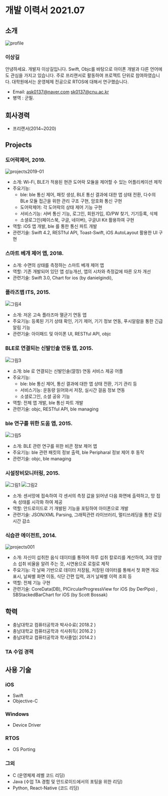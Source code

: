 # 개발 이력서 2021.07

## 소개
![profile](https://user-images.githubusercontent.com/55435124/127426553-22d0a1f3-fc71-46af-b763-547e77c3fcb2.jpg)
### 이상길
안녕하세요. 개발자 이상길입니다. 
Swift, Objc를 바탕으로 아이폰 개발과 다른 언어에도 관심을 가지고 있습니다. 
주로 프리랜서로 활동하여 프로젝트 단위로 참여하였습니다. 
대학원에서는 운영체제 전공으로 RTOS에 대해서 연구했습니다. 
- Email: ask0137@naver.com  sk0137@cnu.ac.kr
- 병역 : 군필.

## 회사경력
- 프리랜서(2014~2020)

## Projects

### 도어락제어, 2019. 
![projects2019-01](https://user-images.githubusercontent.com/55435124/127458726-5b0f45b5-b8a9-45fd-afe0-57e41a9d399a.png)
- 소개: Wi-Fi, BLE가 적용된 현관 도어락 모듈을 제어할 수 있는 어플리케이션 제작 
- 주요기능: 
	- ble: ble 통신 제어, 패킷 생성, BLE 통신 결과에 대한 앱 상태 전환, 다수의 BLe 모듈 접근을 위한 관리 구조 구현, 암호화 통신 구현
	- 도어락제어: 각 도어락의 상태 제어 기능 구현
	- 서비스기능: 서버 통신 기능, 로그인, 회원가입, ID/PW 찾기, 기기등록, 삭제
	- 소셜로그인(페이스북, 구글, 네이버), 구글UI Kit 활용하여 구현
- 역할: iOS 앱 개발, ble 를 통한 통신 파트 개발
- 관련기술: Swift 4.2, RESTful API, Toast-Swift, iOS AutoLayout 활용한 UI 구현

### 스마트 베개 제어 앱, 2018. 

- 소개: 수면의 상태를 측정하는 스마트 베개 제어 앱 
- 역할: 기존 개발되어 있던 앱 성능개선, 앱의 시차와 측정값에 따른 오차 개선
- 관련기술: Swift 3.0, Chart for ios (by danielgindi), 

### 플라즈맵 ITS, 2015. 
![그림4](https://user-images.githubusercontent.com/55435124/127523230-450feeca-d898-42cb-b982-d68e246102b3.png)
- 소개: 저온 고속 플라즈마 멸균기 연동 앱
- 주요기능: 등록된 기기 상태 확인, 기기 제어, 기기 정보 연동, 푸시알람을 통한 긴급 알림 기능
- 관련기술: 아이패드 및 아이폰 UI, RESTful API, objc

### BLE로 연결되는 신발인솔 연동 앱, 2015.
![그림3](https://user-images.githubusercontent.com/55435124/127522114-9a716edb-4e20-4f14-8605-6492f1cfef76.png)
- 소개: ble 로 연결되는 신발인솔(깔창) 연동 서비스 제공 어플 
- 주요기능:
	- ble: ble 통신 제어, 통신 결과에 대한 앱 상태 전환, 기기 관리 등
	- 서비스기능: 운동량 읽어와서 저장, 실시간 걸음 정보 연동 
	- 소셜로그인, 소셜 공유 기능 
- 역할: 전체 앱 개발, ble 통신 파트 개발
- 관련기술: objc, RESTful API, ble managing

### ble 연구를 위한 도움 앱, 2015. 
![그림5](https://user-images.githubusercontent.com/55435124/127524159-22eebf2f-5e7d-40ad-a671-649d8432a346.png)
- 소개: BLE 관련 연구를 위한 비콘 정보 제어 앱
- 주요기능: ble 관련 패킷의 정보 출력, ble Peripharal 정보 제어 후 동작
- 관련기술: objc, ble managing

### 시설장비모니터링, 2015.
![그림1](https://user-images.githubusercontent.com/55435124/127519975-23b6f70d-74cc-4b53-99ab-3a0157768df1.png)
![그림2](https://user-images.githubusercontent.com/55435124/127519955-e25b3391-20d9-473f-b3d4-be73bf07625c.png)
- 소개: 센서망에 접속하여 각 센서의 측정 값을 읽어낸 다음 화면에 출력하고, 망 접속 성태를 시각화 하여 제공 
- 역할: 안드로이드로 기 개발된 기능을 포팅하여 아이폰으로 개발
- 관련기술: JSON/XML Parsing, 그래픽관련 라이브러리, 멀티쓰레딩을 통한 로딩 시간 감소


### 식습관 에이전트, 2014.
![projects001](https://user-images.githubusercontent.com/55435124/127427622-d427e8ae-fb9f-4152-90a3-c06554182118.png)
- 소개: 자신이 섭취한 음식 데이터를 통하여 하루 섭취 칼로리를 계산하여, 3대 영양소 섭취 비율을 알려 주는 것, 시연용으로 로컬로 제작 
- 주요기능: 각 날짜 기반으로 데이터 저장됨, 저장된 데이터를 통해서 첫 화면 개요 표시, 날짜별 화면 이동, 식단 간편 입력, 과거 날짜별 이력 조회 등
- 역할: 전체 기능 구현
- 관련기술: CoreData(DB), PICircularProgressView for iOS (by DerPipo) ,  SBStackedBarChart for iOS (by Scott Bossak)


## 학력
- 충남대학교 컴퓨터공학과 박사수료( 2018.2 )
- 충남대학교 컴퓨터공학과 석사취득( 2016.2 )
- 충남대학교 컴퓨터공학과 학사졸업( 2014.2 )

### TA 수업 경력

## 사용 기술 
### iOS
- Swift 
- Objective-C

### Windows 
- Device Driver

### RTOS
- OS Porting 

### 그외
- C (운영체제 레벨 코드 리딩)
- Java (수업 TA 경험 및 안드로이드에서의 포팅을 위한 리딩) 
- Python, React-Native (코드 리딩)


